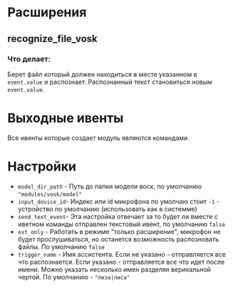 # Расширения

## recognize_file_vosk
### Что делает:
Берет файл который должен находиться в месте указанном в `event.value` и распознает. 
Распознанный текст становиться новым `event.value`.

# Выходные ивенты
Все ивенты которые создает модуль являются командами.


# Настройки
- `model_dir_path` - Путь до папки модели воск, по умолчанию `"modules/vosk/model"`
- `input_device_id`- Индекс или id микрофона по умолчаю стоит `-1` - устройство по умолчанию (использовать как в системме)
- `send_text_event`- Эта настройка отвечает за то будет ли вместе с иветном команды отправлен текстовый ивент, 
по умолчанию `false`
- `ext_only` - Работать в режиме "только расширение", микрофон не будет прослушиваться, 
но останется возможность распозновать файлы. По умолчанию `false`
- `trigger_name` - Имя ассистента. Если не указано - отправляется все что распознается. 
Если указано - отправляется все что идет после имени. Можно указать несколько имен разделяя верикальной чертой. 
По умолчанию - `"лиза|лиса"`